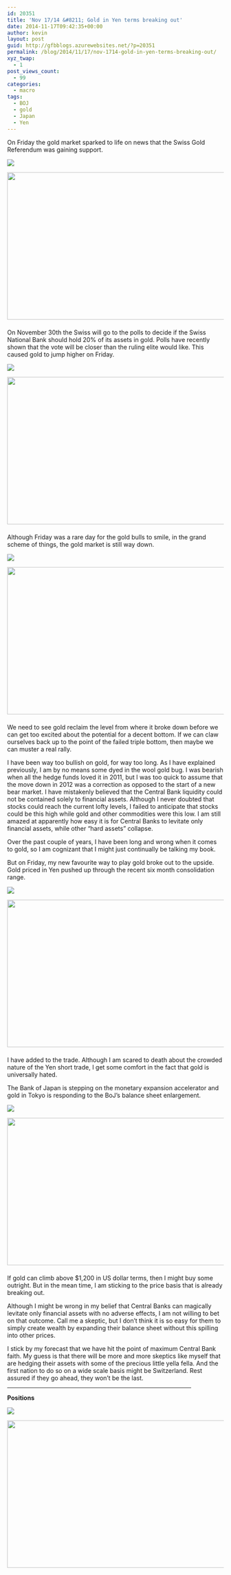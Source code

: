 ```yaml
---
id: 20351
title: 'Nov 17/14 &#8211; Gold in Yen terms breaking out'
date: 2014-11-17T09:42:35+00:00
author: kevin
layout: post
guid: http://gfbblogs.azurewebsites.net/?p=20351
permalink: /blog/2014/11/17/nov-1714-gold-in-yen-terms-breaking-out/
xyz_twap:
  - 1
post_views_count:
  - 99
categories:
  - macro
tags:
  - BOJ
  - gold
  - Japan
  - Yen
---
```

On Friday the gold market sparked to life on news that the Swiss Gold Referendum was gaining support. 


  <img src="http://themacrotourist.com/pictures/Azure/goldNov1714-1.png"><img class="size-full wp-image-14271" style="padding-top: 1.0em;padding-bottom: 0.5em;" style="margin:30px auto;display:block;" src="http://themacrotourist.com/pictures/Azure/goldNov1714-1.png" width="600" height="342">

On November 30th the Swiss will go to the polls to decide if the Swiss National Bank should hold 20% of its assets in gold. Polls have recently shown that the vote will be closer than the ruling elite would like. This caused gold to jump higher on Friday.


  <img src="http://themacrotourist.com/pictures/Azure/GOLDNov1714.png"><img class="size-full wp-image-14271" style="padding-top: 1.0em;padding-bottom: 0.5em;" style="margin:30px auto;display:block;" src="http://themacrotourist.com/pictures/Azure/GOLDNov1714.png" width="600" height="342">

Although Friday was a rare day for the gold bulls to smile, in the grand scheme of things, the gold market is still way down.


  <img src="http://themacrotourist.com/pictures/Azure/GOLDLTNov1714.png"><img class="size-full wp-image-14271" style="padding-top: 1.0em;padding-bottom: 0.5em;" style="margin:30px auto;display:block;" src="http://themacrotourist.com/pictures/Azure/GOLDLTNov1714.png" width="600" height="342">

We need to see gold reclaim the level from where it broke down before we can get too excited about the potential for a decent bottom. If we can claw ourselves back up to the point of the failed triple bottom, then maybe we can muster a real rally.

I have been way too bullish on gold, for way too long. As I have explained previously, I am by no means some dyed in the wool gold bug. I was bearish when all the hedge funds loved it in 2011, but I was too quick to assume that the move down in 2012 was a correction as opposed to the start of a new bear market. I have mistakenly believed that the Central Bank liquidity could not be contained solely to financial assets. Although I never doubted that stocks could reach the current lofty levels, I failed to anticipate that stocks could be this high while gold and other commodities were this low. I am still amazed at apparently how easy it is for Central Banks to levitate only financial assets, while other &#8220;hard assets&#8221; collapse. 

Over the past couple of years, I have been long and wrong when it comes to gold, so I am cognizant that I might just continually be talking my book. 

But on Friday, my new favourite way to play gold broke out to the upside. Gold priced in Yen pushed up through the recent six month consolidation range.


  <img src="http://themacrotourist.com/pictures/Azure/GOLDYENNov1714.png"><img class="size-full wp-image-14271" style="padding-top: 1.0em;padding-bottom: 0.5em;" style="margin:30px auto;display:block;" src="http://themacrotourist.com/pictures/Azure/GOLDYENNov1714.png" width="600" height="342">

I have added to the trade. Although I am scared to death about the crowded nature of the Yen short trade, I get some comfort in the fact that gold is universally hated.

The Bank of Japan is stepping on the monetary expansion accelerator and gold in Tokyo is responding to the BoJ&#8217;s balance sheet enlargement.


  <img src="http://themacrotourist.com/pictures/Azure/BOJTANov1714.png"><img class="size-full wp-image-14271" style="padding-top: 1.0em;padding-bottom: 0.5em;" style="margin:30px auto;display:block;" src="http://themacrotourist.com/pictures/Azure/BOJTANov1714.png" width="600" height="342">

If gold can climb above $1,200 in US dollar terms, then I might buy some outright. But in the mean time, I am sticking to the price basis that is already breaking out. 

Although I might be wrong in my belief that Central Banks can magically levitate only financial assets with no adverse effects, I am not willing to bet on that outcome. Call me a skeptic, but I don&#8217;t think it is so easy for them to simply create wealth by expanding their balance sheet without this spilling into other prices. 

I stick by my forecast that we have hit the point of maximum Central Bank faith. My guess is that there will be more and more skeptics like myself that are hedging their assets with some of the precious little yella fella. And the first nation to do so on a wide scale basis might be Switzerland. Rest assured if they go ahead, they won&#8217;t be the last.

<hr size="3" width="85%" />

**Positions**


  <img src="http://themacrotourist.com/pictures/Azure/PositionsNov1714.png"><img class="size-full wp-image-14271" style="padding-top: 1.0em;padding-bottom: 0.5em;" style="margin:30px auto;display:block;" src="http://themacrotourist.com/pictures/Azure/PositionsNov1714.png" width="600" height="342"></p>